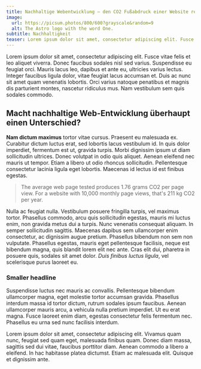 ```yaml
---
title: Nachhaltige Webentwicklung – den CO2 Fußabdruck einer Website reduzieren
image:
  url: https://picsum.photos/800/600?grayscale&random=9
  alt: The Astro logo with the word One.
subtitle: Nachhaltigkeit
teaser: Lorem ipsum dolor sit amet, consectetur adipiscing elit. Fusce vitae felis et leo aliquet viverra. Donec faucibus sodales nisl sed varius. Suspendisse eu feugiat orci. Mauris lacus leo, dapibus et ante eu, ultricies varius lectus. Integer faucibus ligula dolor, vitae feugiat lacus accumsan et.
---
```


Lorem ipsum dolor sit amet, consectetur adipiscing elit. Fusce vitae felis et leo aliquet viverra. Donec faucibus sodales nisl sed varius. Suspendisse eu feugiat orci. Mauris lacus leo, dapibus et ante eu, ultricies varius lectus. Integer faucibus ligula dolor, vitae feugiat lacus accumsan et. Duis ac nunc sit amet quam venenatis lobortis. Orci varius natoque penatibus et magnis dis parturient montes, nascetur ridiculus mus. Nam vestibulum sem quis sodales commodo.

## Macht nachhaltige Web-Entwicklung überhaupt einen Unterschied?

**Nam dictum maximus** tortor vitae cursus. Praesent eu malesuada ex. Curabitur dictum luctus erat, sed lobortis lacus vestibulum id. In quis dolor imperdiet, fermentum est ut, gravida turpis. Morbi dignissim ipsum ut diam sollicitudin ultrices. Donec volutpat in odio quis aliquet. Aenean eleifend nec mauris ut tempor. Etiam a libero ut odio rhoncus sollicitudin. Pellentesque consectetur lacinia ligula eget lobortis. Maecenas id lectus id est finibus egestas.

> The average web page tested produces 1.76 grams CO2 per page view. For a website with 10,000 monthly page views, that's 211 kg CO2 per year.

Nulla ac feugiat nulla. Vestibulum posuere fringilla turpis, vel maximus tortor. Phasellus commodo, arcu quis sollicitudin egestas, mauris mi luctus enim, non gravida metus dui a turpis. Nunc venenatis consequat aliquam. In semper sollicitudin sagittis. Maecenas dapibus sem ullamcorper enim consectetur, ac dignissim augue pretium. Phasellus bibendum non sem non vulputate. Phasellus egestas, mauris eget pellentesque facilisis, neque est bibendum magna, quis blandit lorem elit nec ante. Cras elit dui, pharetra in posuere quis, sodales sit amet dolor. _Duis finibus luctus ligula_, vel scelerisque purus laoreet eu.

### Smaller headline

Suspendisse luctus nec mauris ac convallis. Pellentesque bibendum ullamcorper magna, eget molestie tortor accumsan gravida. Phasellus interdum massa id tortor dictum, rutrum sodales ipsum faucibus. Aenean ullamcorper mauris arcu, a vehicula nulla pretium imperdiet. Ut eu erat magna. Fusce laoreet enim diam, egestas consectetur felis fermentum nec. Phasellus eu urna sed nunc facilisis interdum.

Lorem ipsum dolor sit amet, consectetur adipiscing elit. Vivamus quam nunc, feugiat sed quam eget, malesuada finibus quam. Donec diam massa, sagittis sed dui vitae, faucibus porttitor diam. Aenean commodo a libero a eleifend. In hac habitasse platea dictumst. Etiam ac malesuada elit. Quisque et dignissim ante.
